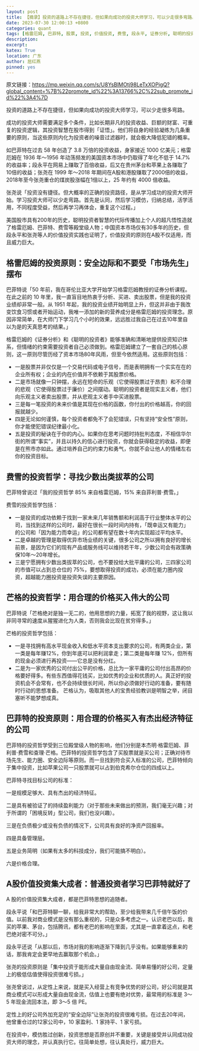 ```yaml
---
layout: post
title: 【摘录】投资的道路上不存在捷径，但如果向成功的投资大师学习，可以少走很多弯路。
date: 2023-07-30 12:00:13 +0800
categories: quant
tags: [格雷厄姆, 巴菲特, 股票, 投资, 价值投资, 费雪, 段永平, 证券分析, 聪明的投资者]
description: 
excerpt: 
katex: True
location: 广东
author: 屈红燕
pinned: yes
---
```


原文链接：https://mp.weixin.qq.com/s/U8YsBlMOtj98LeTxXOPigQ?global_content=%7B%22promote_id%22%3A13766%2C%22sub_promote_id%22%3A4%7D

投资的道路上不存在捷径，但如果向成功的投资大师学习，可以少走很多弯路。

成功的投资大师需要满足多个条件，比如长期非凡的投资收益、巨额的财富、可重复的投资逻辑，其投资智慧在股市得到「证悟」。他们将自身的经验凝练为几条重要的原则，当这些原则内化为投资者的噪音过滤器时，就会极大降低犯错的概率。

如巴菲特在过去 58 年创造了 3.8 万倍的投资收益，身家接近 1000 亿美元；格雷厄姆在 1936 年～1956 年动荡频发的美国资本市场中仍取得了年化不低于 14.7% 的收益率；段永平在网易上赚取了百倍收益，后又在贵州茅台和苹果上各赚取了10倍的收益；张尧在 1999 年～2018 年期间在A股和港股赚取了2000倍的收益，2018年至今张尧重仓的煤炭股涨幅在1倍以上，25 年约有 4000 倍收益。

张尧说「投资没有捷径。但大概率的正确的投资路径，是从学习成功的投资大师开始。学习投资大师可以少走弯路。首先是认同，然后学习模仿，归纳总结，活学活用，不同程度受益，然后再学习再体会，重复这个过程。」

美国股市具有200年的历史，聪明投资者智慧的代际传播加上个人的超凡悟性造就了格雷厄姆、巴菲特、费雪等殿堂级人物；中国资本市场仅有30多年的历史，但段永平和张尧等人的价值投资实践也证明了，价值投资的原则在A股不仅适用，而且威力巨大。

## 格雷厄姆的投资原则：安全边际和不要受「市场先生」摆布

巴菲特说「50 年前，我在哥伦比亚大学开始学习格雷厄姆教授的证券分析课程。在此之前的 10 年里，我一直盲目地热衷于分析、买进、卖出股票，但是我的投资业绩却非常一般。从 1951 年起，我的投资业绩开始明显上升，但这并非由于我改变饮食习惯或者开始运动，我唯一添加的新的营养成分是格雷厄姆的投资理念。原因非常简单，在大师门下学习几个小时的效果，远远胜过我自己在过去10年里自以为是的天真思考的结果。」

格雷厄姆的《证券分析》和《聪明的投资者》能够准确和清晰地提供投资知识体系，但情绪的约束需要投资者自己必须做到。格雷厄姆建立了一套自己的核心原则，这一原则尽管历经了资本市场80年风雨，但至今依然适用。这些原则包括：

* 一是股票并非仅仅是一个交易代码或电子信号，而是表明拥有一个实实在在的企业所有权；企业的内在价值并不依赖于其股票价格。
* 二是市场就像一只钟摆，永远在短命的乐观（它使得股票过于昂贵）和不合理的悲观（它使得股票过于廉价）之间摆动。聪明的投资者是现实主义者，他们向乐观主义者卖出股票，并从悲观主义者手中买进股票。
* 三是每一笔投资的未来价值是其现在价格的函数，你付出的价格越高，你的回报就越少。
* 四是无论如何谨慎，每个投资者都免不了会犯错误，只有坚持“安全性”原则，你才能使犯错误纪律最小化。
* 五是投资的秘诀在于你的内心。如果你在思考问题时持批判态度，不相信华尔街的所谓“事实”，并且以持久的信心进行投资，你就会获得稳定的收益，即便是在熊市亦如此。通过培养自己的约束力和勇气，你就不会让他人的情绪左右你的投资目标。

## 费雪的投资哲学：寻找少数出类拔萃的公司

巴菲特曾说过「我的投资哲学 85% 来自格雷厄姆，15% 来自菲利普·费雪。」

费雪的投资哲学包括：

* 一是投资的成功依赖于找到一家未来几年销售额和利润高于行业整体水平的公司，当找到这样的公司时，最好在很长一段时间内持有，「既幸运又有能力」的公司和「因为能力而幸运」的公司都有望在数十年内实现超过平均水平。
* 二是卓越的管理是取得优异市场业绩的关键，很多公司之所以拥有良好的增长前景，是因为它们的现有产品或服务线可以维持若干年，少数公司会有政策确保10年～20年增长。
* 三是宁愿拥有少数出类拔萃的公司，也不要投给大批平庸的公司，三四家公司的市值可以占到总仓位的 75%，要想取得投资的成功，必须在能力圈内投资，超越能力圈投资是投资失误的主要原因。

## 芒格的投资哲学：用合理的价格买入伟大的公司

巴菲特说「芒格绝对是独一无二的，他用思想的力量，拓宽了我的视野，这让我以非同寻常的速度从猩猩进化为人类，否则我会比现在贫穷得多。」

芒格的投资哲学包括：

* 一是寻找拥有高水平现金收入和低水平资本支出要求的公司，有两类企业，第一类是每年赚12%，你到年底可以把利润拿走；第二类是每年赚 12%，但所有的现金必须进行再投资——它总是没有分红。
* 二是为一家优秀的公司付出公平的价格，总比为一家平庸的公司付出高昂的价格要好得多。有些东西值得花钱买，比如优秀的企业和优质的人。真正好的投资机会不会常有，也不会持续很长时间，所以你必须做好行动的准备，要有随时行动的思想准备。
芒格认为，吸取其他人的宝贵经验教训是明智之举，闭目塞听不能梦想成真。

## 巴菲特的投资原则：用合理的价格买入有杰出经济特征的公司

巴菲特的投资哲学受到三位殿堂级人物的影响，他们分别是本杰明·格雷厄姆、菲利普·费雪和查理·芒格。巴菲特的投资哲学包含了买股票就是买公司；正确对待市场先生、能力圈、安全边际等原则。而一旦找到符合买入标准的公司，巴菲特倾向于集中投资，比如苹果公司一只股票就可以占到伯克希尔仓位的四成以上。

巴菲特寻找目标公司的标准：

一是规模足够大、具有杰出的经济特征。

二是具有被验证了的持续盈利能力（对于那些未来做出的预测，我们毫无兴趣；对于所谓的「困境反转」型公司，我们也没兴趣）。

三是在负债极少或没有负债的情况下，公司具有良好的净资产回报率。

四是具备管理层。

五是业务简明（如果有太多的科技成分，我们可能搞不明白）。

六是价格合理。

## A股价值投资集大成者：普通投资者学习巴菲特就好了

A 股的价值投资集大成者，都是巴菲特思想的追随者。

段永平说「和巴菲特聊一聊，给我非常大的帮助，至少给我带来几千倍午饭的价值。以前我对商业模式是没有那么重视的，只是众多考虑之一。认识老巴以后，我买的苹果、茅台，包括腾讯，都有老巴的影响在里面，尤其是一直拿着这点，和老巴绝对密不可分。」

段永平还说「从那以后，市场对我的影响逐渐下降到几乎没有。如果能够重来的话，那我肯定会更早地去赢取那个机会。」

张尧的投资原则是「集中投资于能形成大量自由现金流、简单易懂的好公司，定量上的极低估值使得投资很难亏损。」

张尧曾说过，从定性上来说，就是买入经营上有竞争优势的好公司，好公司就是其商业模式可以形成大量自由现金流，估值上也要有绝对优势，最常用的标准是 3～5 年现金流回本法，即 3～5 倍 PE。

定性上的好公司外加充足的“安全边际”让张尧的投资很难亏损。在过去20年间，他曾重仓过的12家公司中，10 家盈利、1 家持平、1 家亏损。

在投资中，模仿胜过创新，投资思想是否原创并不重要，关键是接受并认同成功投资大师的理念，并认真执行它。往简单处想，往认真处行，威力巨大。